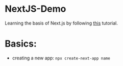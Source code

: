 # NextJS-Demo

Learning the basis of Next.js by following [this](https://youtu.be/A63UxsQsEbU) tutorial.

# Basics:

-   creating a new app: `npx create-next-app name`
